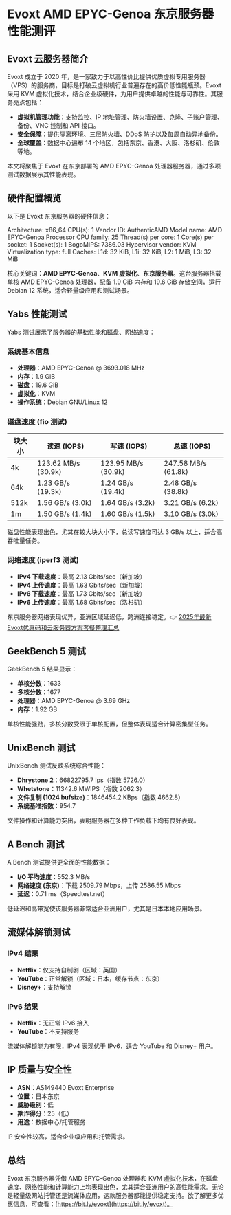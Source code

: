 # Evoxt AMD EPYC-Genoa 东京服务器性能测评

## Evoxt 云服务器简介

Evoxt 成立于 2020 年，是一家致力于以高性价比提供优质虚拟专用服务器（VPS）的服务商，目标是打破云虚拟机行业普遍存在的高价低性能瓶颈。Evoxt 采用 KVM 虚拟化技术，结合企业级硬件，为用户提供卓越的性能与可靠性。其服务亮点包括：

- **虚拟机管理功能**：支持监控、IP 地址管理、防火墙设置、克隆、子账户管理、备份、VNC 控制和 API 接口。
- **安全保障**：提供隔离环境、三层防火墙、DDoS 防护以及每周自动异地备份。
- **全球覆盖**：数据中心遍布 14 个地区，包括东京、香港、大阪、洛杉矶、伦敦等地。

本文将聚焦于 Evoxt 在东京部署的 AMD EPYC-Genoa 处理器服务器，通过多项测试数据展示其性能表现。

## 硬件配置概览

以下是 Evoxt 东京服务器的硬件信息：

Architecture: x86_64
CPU(s): 1
Vendor ID: AuthenticAMD
Model name: AMD EPYC-Genoa Processor
CPU family: 25
Thread(s) per core: 1
Core(s) per socket: 1
Socket(s): 1
BogoMIPS: 7386.03
Hypervisor vendor: KVM
Virtualization type: full
Caches: L1d: 32 KiB, L1i: 32 KiB, L2: 1 MiB, L3: 32 MiB

核心关键词：**AMD EPYC-Genoa**、**KVM 虚拟化**、**东京服务器**。这台服务器搭载单核 AMD EPYC-Genoa 处理器，配备 1.9 GiB 内存和 19.6 GiB 存储空间，运行 Debian 12 系统，适合轻量级应用和测试场景。

## Yabs 性能测试

Yabs 测试展示了服务器的基础性能和磁盘、网络速度：

### 系统基本信息
- **处理器**：AMD EPYC-Genoa @ 3693.018 MHz
- **内存**：1.9 GiB
- **磁盘**：19.6 GiB
- **虚拟化**：KVM
- **操作系统**：Debian GNU/Linux 12

### 磁盘速度 (fio 测试)
| 块大小 | 读速 (IOPS)      | 写速 (IOPS)      | 总速 (IOPS)      |
|--------|------------------|------------------|------------------|
| 4k     | 123.62 MB/s (30.9k) | 123.95 MB/s (30.9k) | 247.58 MB/s (61.8k) |
| 64k    | 1.23 GB/s (19.3k)  | 1.24 GB/s (19.4k)  | 2.48 GB/s (38.8k)  |
| 512k   | 1.56 GB/s (3.0k)   | 1.64 GB/s (3.2k)   | 3.21 GB/s (6.2k)   |
| 1m     | 1.50 GB/s (1.4k)   | 1.60 GB/s (1.5k)   | 3.10 GB/s (3.0k)   |

磁盘性能表现出色，尤其在较大块大小下，总读写速度可达 3 GB/s 以上，适合高吞吐量任务。

### 网络速度 (iperf3 测试)
- **IPv4 下载速度**：最高 2.13 Gbits/sec（新加坡）
- **IPv4 上传速度**：最高 1.63 Gbits/sec（新加坡）
- **IPv6 下载速度**：最高 1.73 Gbits/sec（新加坡）
- **IPv6 上传速度**：最高 1.68 Gbits/sec（洛杉矶）

东京服务器网络表现优异，亚洲区域延迟低，跨洲连接稳定。👉 [2025年最新Evoxt优惠码和云服务器方案套餐整理汇总](https://bit.ly/evoxt)

## GeekBench 5 测试

GeekBench 5 结果显示：
- **单核分数**：1633
- **多核分数**：1677
- **处理器**：AMD EPYC-Genoa @ 3.69 GHz
- **内存**：1.92 GB

单核性能强劲，多核分数受限于单核配置，但整体表现适合计算密集型任务。

## UnixBench 测试

UnixBench 测试反映系统综合性能：
- **Dhrystone 2**：66822795.7 lps（指数 5726.0）
- **Whetstone**：11342.6 MWIPS（指数 2062.3）
- **文件复制 (1024 bufsize)**：1846454.2 KBps（指数 4662.8）
- **系统基准指数**：954.7

文件操作和计算能力突出，表明服务器在多种工作负载下均有良好表现。

## A Bench 测试

A Bench 测试提供更全面的性能数据：
- **I/O 平均速度**：552.3 MB/s
- **网络速度 (东京)**：下载 2509.79 Mbps，上传 2586.55 Mbps
- **延迟**：0.71 ms（Speedtest.net）

低延迟和高带宽使该服务器非常适合亚洲用户，尤其是日本本地应用场景。

## 流媒体解锁测试

### IPv4 结果
- **Netflix**：仅支持自制剧（区域：英国）
- **YouTube**：正常解锁（区域：日本，缓存节点：东京）
- **Disney+**：支持解锁

### IPv6 结果
- **Netflix**：无正常 IPv6 接入
- **YouTube**：不支持服务

流媒体解锁能力有限，IPv4 表现优于 IPv6，适合 YouTube 和 Disney+ 用户。

## IP 质量与安全性

- **ASN**：AS149440 Evoxt Enterprise
- **位置**：日本东京
- **威胁级别**：低
- **欺诈得分**：25（低）
- **用途**：数据中心/托管服务

IP 安全性较高，适合企业级应用和托管需求。

## 总结

Evoxt 东京服务器凭借 AMD EPYC-Genoa 处理器和 KVM 虚拟化技术，在磁盘速度、网络性能和计算能力上均表现出色，尤其适合亚洲用户的高性能需求。无论是轻量级网站托管还是流媒体应用，这款服务器都能提供稳定支持。欲了解更多优惠信息，可查看：[https://bit.ly/evoxt](https://bit.ly/evoxt)。
